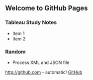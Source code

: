 ## Welcome to GitHub Pages

### Tableau Study Notes
* Item 1
* Item 2

### Random 
* Process XML and JSON file

http://github.com - automatic!
[GitHub](http://github.com)
